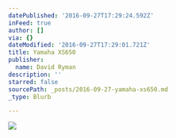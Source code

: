 ```yaml
---
datePublished: '2016-09-27T17:29:24.592Z'
inFeed: true
author: []
via: {}
dateModified: '2016-09-27T17:29:01.721Z'
title: Yamaha XS650
publisher:
  name: David Ryman
description: ''
starred: false
sourcePath: _posts/2016-09-27-yamaha-xs650.md
_type: Blurb

---
```

![](https://the-grid-user-content.s3-us-west-2.amazonaws.com/6693c171-6aa5-48cb-93a0-b1dde76fcc74.jpg)